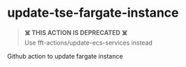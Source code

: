 # update-tse-fargate-instance

> **☠️ THIS ACTION IS DEPRECATED ☠️**  
> Use fft-actions/update-ecs-services instead

Github action to update fargate instance
